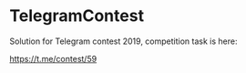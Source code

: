 # TelegramContest

Solution for Telegram contest 2019, competition task is here:

https://t.me/contest/59
